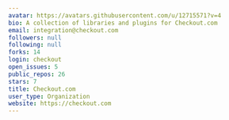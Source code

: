 ```yaml
---
avatar: https://avatars.githubusercontent.com/u/12715571?v=4
bio: A collection of libraries and plugins for Checkout.com
email: integration@checkout.com
followers: null
following: null
forks: 14
login: checkout
open_issues: 5
public_repos: 26
stars: 7
title: Checkout.com
user_type: Organization
website: https://checkout.com
---
```

